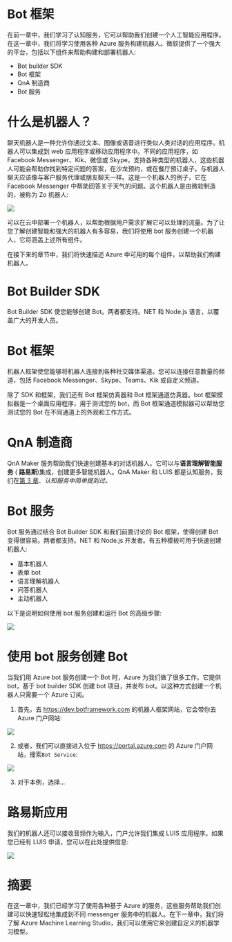     

# Bot 框架

在前一章中，我们学习了认知服务，它可以帮助我们创建一个人工智能应用程序。在这一章中，我们将学习使用各种 Azure 服务构建机器人。微软提供了一个强大的平台，包括以下组件来帮助构建和部署机器人:

*   Bot builder SDK
*   Bot 框架
*   QnA 制造商
*   Bot 服务

# 什么是机器人？

聊天机器人是一种允许你通过文本、图像或语音进行类似人类对话的应用程序。机器人可以集成到 web 应用程序或移动应用程序中。不同的应用程序，如 Facebook Messenger、Kik、微信或 Skype，支持各种类型的机器人，这些机器人可能会帮助你找到特定问题的答案，在沙龙预约，或在餐厅预订桌子。与机器人聊天应该像与客户服务代理或朋友聊天一样。这是一个机器人的例子，它在 Facebook Messenger 中帮助回答关于天气的问题。这个机器人是由微软制造的，被称为 Zo 机器人:

![](img/a108e5b2-c9b3-48c5-a13c-deb0b14ace85.png)

可以在云中部署一个机器人，以帮助根据用户需求扩展它可以处理的流量。为了让您了解创建智能和强大的机器人有多容易，我们将使用 bot 服务创建一个机器人，它将涵盖上述所有组件。

在接下来的章节中，我们将快速描述 Azure 中可用的每个组件，以帮助我们构建机器人。

# Bot Builder SDK

Bot Builder SDK 使您能够创建 Bot。两者都支持。NET 和 Node.js 语言，以覆盖广大的开发人员。

# Bot 框架

机器人框架使您能够将机器人连接到各种社交媒体渠道。您可以连接任意数量的频道，包括 Facebook Messenger、Skype、Teams、Kik 或自定义频道。

除了 SDK 和框架，我们还有 Bot 框架仿真器和 Bot 框架通道仿真器。bot 框架模拟器是一个桌面应用程序，用于测试您的 bot，而 Bot 框架通道模拟器可以帮助您测试您的 Bot 在不同通道上的外观和工作方式。

# QnA 制造商

QnA Maker 服务帮助我们快速创建基本的对话机器人。它可以与**语言理解智能服务** ( **路易斯**)集成，创建更多智能机器人。QnA Maker 和 LUIS 都是认知服务，我们在[第 3 章](89299379-0f5e-4602-ad78-9d3d46a0710e.xhtml)、*认知服务中简单提到过。*

# Bot 服务

Bot 服务通过结合 Bot Builder SDK 和我们前面讨论的 Bot 框架，使得创建 Bot 变得很容易。两者都支持。NET 和 Node.js 开发者。有五种模板可用于快速创建机器人:

*   基本机器人
*   表单 bot
*   语言理解机器人
*   问答机器人
*   主动机器人

以下是说明如何使用 bot 服务创建和运行 Bot 的高级步骤:

![](img/c7fba680-872d-4325-af0d-fd644e9e66a4.png)

# 使用 bot 服务创建 Bot

当我们用 Azure bot 服务创建一个 Bot 时，Azure 为我们做了很多工作。它提供 bot，基于 bot builder SDK 创建 bot 项目，并发布 bot。以这种方式创建一个机器人只需要一个 Azure 订阅。

1.  首先，去 https://dev.botframework.com 的机器人框架网站，它会带你去 Azure 门户网站:

![](img/8f45012d-265e-4c02-bfab-f16272b602e2.png)

2.  或者，我们可以直接进入位于 https://portal.azure.com 的 Azure 门户网站，搜索`Bot Service`:

![](img/b4498945-95da-4f33-b2cd-4b38234d1634.png)

3.  对于本例，选择...

# 路易斯应用

我们的机器人还可以接收音频作为输入，门户允许我们集成 LUIS 应用程序。如果您已经有 LUIS 申请，您可以在此处提供信息:

![](img/28c5fdbe-9b58-4e76-932b-de944022212f.png)

# 摘要

在这一章中，我们已经学习了使用各种基于 Azure 的服务，这些服务帮助我们创建可以快速轻松地集成到不同 messenger 服务中的机器人。在下一章中，我们将了解 Azure Machine Learning Studio，我们可以使用它来创建自定义的机器学习模型。